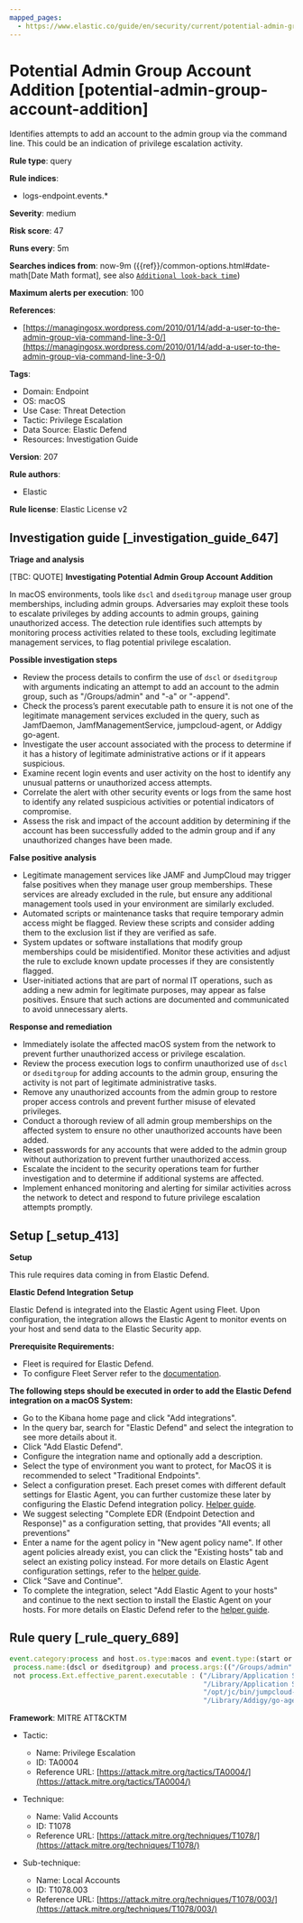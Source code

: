 ```yaml
---
mapped_pages:
  - https://www.elastic.co/guide/en/security/current/potential-admin-group-account-addition.html
---
```


# Potential Admin Group Account Addition [potential-admin-group-account-addition]

Identifies attempts to add an account to the admin group via the command line. This could be an indication of privilege escalation activity.

**Rule type**: query

**Rule indices**:

* logs-endpoint.events.*

**Severity**: medium

**Risk score**: 47

**Runs every**: 5m

**Searches indices from**: now-9m ({{ref}}/common-options.html#date-math[Date Math format], see also [`Additional look-back time`](docs-content://solutions/security/detect-and-alert/create-detection-rule.md#rule-schedule))

**Maximum alerts per execution**: 100

**References**:

* [https://managingosx.wordpress.com/2010/01/14/add-a-user-to-the-admin-group-via-command-line-3-0/](https://managingosx.wordpress.com/2010/01/14/add-a-user-to-the-admin-group-via-command-line-3-0/)

**Tags**:

* Domain: Endpoint
* OS: macOS
* Use Case: Threat Detection
* Tactic: Privilege Escalation
* Data Source: Elastic Defend
* Resources: Investigation Guide

**Version**: 207

**Rule authors**:

* Elastic

**Rule license**: Elastic License v2

## Investigation guide [_investigation_guide_647]

**Triage and analysis**

[TBC: QUOTE]
**Investigating Potential Admin Group Account Addition**

In macOS environments, tools like `dscl` and `dseditgroup` manage user group memberships, including admin groups. Adversaries may exploit these tools to escalate privileges by adding accounts to admin groups, gaining unauthorized access. The detection rule identifies such attempts by monitoring process activities related to these tools, excluding legitimate management services, to flag potential privilege escalation.

**Possible investigation steps**

* Review the process details to confirm the use of `dscl` or `dseditgroup` with arguments indicating an attempt to add an account to the admin group, such as "/Groups/admin" and "-a" or "-append".
* Check the process’s parent executable path to ensure it is not one of the legitimate management services excluded in the query, such as JamfDaemon, JamfManagementService, jumpcloud-agent, or Addigy go-agent.
* Investigate the user account associated with the process to determine if it has a history of legitimate administrative actions or if it appears suspicious.
* Examine recent login events and user activity on the host to identify any unusual patterns or unauthorized access attempts.
* Correlate the alert with other security events or logs from the same host to identify any related suspicious activities or potential indicators of compromise.
* Assess the risk and impact of the account addition by determining if the account has been successfully added to the admin group and if any unauthorized changes have been made.

**False positive analysis**

* Legitimate management services like JAMF and JumpCloud may trigger false positives when they manage user group memberships. These services are already excluded in the rule, but ensure any additional management tools used in your environment are similarly excluded.
* Automated scripts or maintenance tasks that require temporary admin access might be flagged. Review these scripts and consider adding them to the exclusion list if they are verified as safe.
* System updates or software installations that modify group memberships could be misidentified. Monitor these activities and adjust the rule to exclude known update processes if they are consistently flagged.
* User-initiated actions that are part of normal IT operations, such as adding a new admin for legitimate purposes, may appear as false positives. Ensure that such actions are documented and communicated to avoid unnecessary alerts.

**Response and remediation**

* Immediately isolate the affected macOS system from the network to prevent further unauthorized access or privilege escalation.
* Review the process execution logs to confirm unauthorized use of `dscl` or `dseditgroup` for adding accounts to the admin group, ensuring the activity is not part of legitimate administrative tasks.
* Remove any unauthorized accounts from the admin group to restore proper access controls and prevent further misuse of elevated privileges.
* Conduct a thorough review of all admin group memberships on the affected system to ensure no other unauthorized accounts have been added.
* Reset passwords for any accounts that were added to the admin group without authorization to prevent further unauthorized access.
* Escalate the incident to the security operations team for further investigation and to determine if additional systems are affected.
* Implement enhanced monitoring and alerting for similar activities across the network to detect and respond to future privilege escalation attempts promptly.


## Setup [_setup_413]

**Setup**

This rule requires data coming in from Elastic Defend.

**Elastic Defend Integration Setup**

Elastic Defend is integrated into the Elastic Agent using Fleet. Upon configuration, the integration allows the Elastic Agent to monitor events on your host and send data to the Elastic Security app.

**Prerequisite Requirements:**

* Fleet is required for Elastic Defend.
* To configure Fleet Server refer to the [documentation](docs-content://reference/ingestion-tools/fleet/fleet-server.md).

**The following steps should be executed in order to add the Elastic Defend integration on a macOS System:**

* Go to the Kibana home page and click "Add integrations".
* In the query bar, search for "Elastic Defend" and select the integration to see more details about it.
* Click "Add Elastic Defend".
* Configure the integration name and optionally add a description.
* Select the type of environment you want to protect, for MacOS it is recommended to select "Traditional Endpoints".
* Select a configuration preset. Each preset comes with different default settings for Elastic Agent, you can further customize these later by configuring the Elastic Defend integration policy. [Helper guide](docs-content://solutions/security/configure-elastic-defend/configure-an-integration-policy-for-elastic-defend.md).
* We suggest selecting "Complete EDR (Endpoint Detection and Response)" as a configuration setting, that provides "All events; all preventions"
* Enter a name for the agent policy in "New agent policy name". If other agent policies already exist, you can click the "Existing hosts" tab and select an existing policy instead. For more details on Elastic Agent configuration settings, refer to the [helper guide](docs-content://reference/ingestion-tools/fleet/agent-policy.md).
* Click "Save and Continue".
* To complete the integration, select "Add Elastic Agent to your hosts" and continue to the next section to install the Elastic Agent on your hosts. For more details on Elastic Defend refer to the [helper guide](docs-content://solutions/security/configure-elastic-defend/install-elastic-defend.md).


## Rule query [_rule_query_689]

```js
event.category:process and host.os.type:macos and event.type:(start or process_started) and
 process.name:(dscl or dseditgroup) and process.args:(("/Groups/admin" or admin) and ("-a" or "-append")) and
 not process.Ext.effective_parent.executable : ("/Library/Application Support/JAMF/Jamf.app/Contents/MacOS/JamfDaemon.app/Contents/MacOS/JamfDaemon" or
                                                "/Library/Application Support/JAMF/Jamf.app/Contents/MacOS/JamfManagementService.app/Contents/MacOS/JamfManagementService" or
                                                "/opt/jc/bin/jumpcloud-agent" or
                                                "/Library/Addigy/go-agent")
```

**Framework**: MITRE ATT&CKTM

* Tactic:

    * Name: Privilege Escalation
    * ID: TA0004
    * Reference URL: [https://attack.mitre.org/tactics/TA0004/](https://attack.mitre.org/tactics/TA0004/)

* Technique:

    * Name: Valid Accounts
    * ID: T1078
    * Reference URL: [https://attack.mitre.org/techniques/T1078/](https://attack.mitre.org/techniques/T1078/)

* Sub-technique:

    * Name: Local Accounts
    * ID: T1078.003
    * Reference URL: [https://attack.mitre.org/techniques/T1078/003/](https://attack.mitre.org/techniques/T1078/003/)



